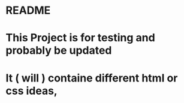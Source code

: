 #
# README
#
# This Project is for testing and probably be updated
#
# It ( will ) containe different html or css ideas, 
#
# 
